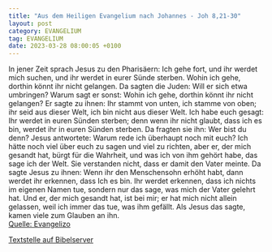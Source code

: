 ```yaml
---
title: "Aus dem Heiligen Evangelium nach Johannes - Joh 8,21-30"
layout: post
category: EVANGELIUM
tag: EVANGELIUM
date: 2023-03-28 08:00:05 +0100
---
```

In jener Zeit sprach Jesus zu den Pharisäern: Ich gehe fort, und ihr werdet mich suchen, und ihr werdet in eurer Sünde sterben. Wohin ich gehe, dorthin könnt ihr nicht gelangen.
Da sagten die Juden: Will er sich etwa umbringen? Warum sagt er sonst: Wohin ich gehe, dorthin könnt ihr nicht gelangen?
Er sagte zu ihnen: Ihr stammt von unten, ich stamme von oben; ihr seid aus dieser Welt, ich bin nicht aus dieser Welt.<!--more-->
Ich habe euch gesagt: Ihr werdet in euren Sünden sterben; denn wenn ihr nicht glaubt, dass ich es bin, werdet ihr in euren Sünden sterben.
Da fragten sie ihn: Wer bist du denn? Jesus antwortete: Warum rede ich überhaupt noch mit euch?
Ich hätte noch viel über euch zu sagen und viel zu richten, aber er, der mich gesandt hat, bürgt für die Wahrheit, und was ich von ihm gehört habe, das sage ich der Welt.
Sie verstanden nicht, dass er damit den Vater meinte.
Da sagte Jesus zu ihnen: Wenn ihr den Menschensohn erhöht habt, dann werdet ihr erkennen, dass Ich es bin. Ihr werdet erkennen, dass ich nichts im eigenen Namen tue, sondern nur das sage, was mich der Vater gelehrt hat.
Und er, der mich gesandt hat, ist bei mir; er hat mich nicht allein gelassen, weil ich immer das tue, was ihm gefällt.
Als Jesus das sagte, kamen viele zum Glauben an ihn.<br>
[Quelle: Evangelizo](https://evangeliumtagfuertag.org/DE/gospel)

[Textstelle auf Bibelserver](https://www.bibleserver.com/EU/Johannes8,21-30)
